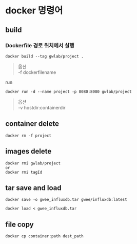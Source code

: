 docker 명령어
=============

build
-----

### Dockerfile 경로 위치에서 실행

```
docker build --tag gwlab/project .
```

> 옵션 <br/> -f dockerfilename

run

```
docker run -d --name project -p 8080:8080 gwlab/project
```

> 옵션 <br/> -v hostdir:containerdir <br/>

container delete
----------------

```
docker rm -f project
```

images delete
-------------

```
docker rmi gwlab/project
or
docker rmi tagId
```

tar save and load
-----------------

```
docker save -o gwee_influxdb.tar gwee/influxdb:latest

docker load < gwee_influxdb.tar
```

file copy
---------

```
docker cp container:path dest_path
```
